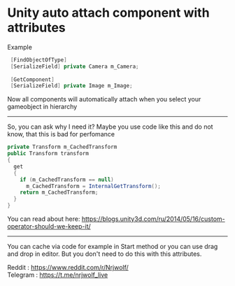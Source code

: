 # Unity auto attach component with attributes

Example
``` c#
 [FindObjectOfType]
 [SerializeField] private Camera m_Camera;
 
 [GetComponent] 
 [SerializeField] private Image m_Image;
```

Now all components will automatically attach when you select your gameobject in hierarchy

---

So, you can ask why I need it? Maybe you use code like this and do not know, that this is bad for perfomance
``` c#
private Transform m_CachedTransform
public Transform transform
{
  get
  {
    if (m_CachedTransform == null)
      m_CachedTransform = InternalGetTransform();
    return m_CachedTransform;
  }
}
```
You can read about here: https://blogs.unity3d.com/ru/2014/05/16/custom-operator-should-we-keep-it/

---

You can cache via code for example in Start method or you can use drag and drop in editor. But you don't need to do this with this attributes.

Reddit : https://www.reddit.com/r/Nrjwolf/    
Telegram : https://t.me/nrjwolf_live 
